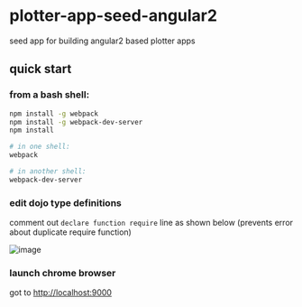 # plotter-app-seed-angular2
seed app for building angular2 based plotter apps

## quick start

### from a bash shell:

```bash
npm install -g webpack
npm install -g webpack-dev-server
npm install

# in one shell:
webpack

# in another shell:
webpack-dev-server
```

### edit dojo type definitions

comment out `declare function require` line as shown below (prevents error about duplicate require function)

![image](https://cloud.githubusercontent.com/assets/22680176/19677121/0e7294a4-9a55-11e6-8052-c4b2b02fa287.png)

### launch chrome browser

got to [http://localhost:9000](http://localhost:9000)
